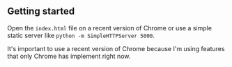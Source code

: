 ## Getting started

Open the `index.html` file on a recent version of Chrome or use a simple static server like `python -m SimpleHTTPServer 5000`.

It's important to use a recent version of Chrome because I'm using features that only Chrome has implement right now.  
